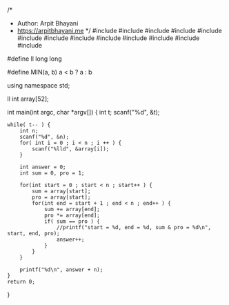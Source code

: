 /*
 *  Author: Arpit Bhayani
 *  https://arpitbhayani.me
 */
#include <cmath>
#include <cstdio>
#include <cstdlib>
#include <climits>
#include <deque>
#include <iostream>
#include <list>
#include <limits>
#include <map>
#include <queue>
#include <set>
#include <stack>
#include <vector>

#define ll long long

#define MIN(a, b) a < b ? a : b

using namespace std;

ll int array[52];

int main(int argc, char *argv[]) {
    int t;
    scanf("%d", &t);

    while( t-- ) {
        int n;
        scanf("%d", &n);
        for( int i = 0 ; i < n ; i ++ ) {
            scanf("%lld", &array[i]);
        }

        int answer = 0;
        int sum = 0, pro = 1;

        for(int start = 0 ; start < n ; start++ ) {
            sum = array[start];
            pro = array[start];
            for(int end = start + 1 ; end < n ; end++ ) {
                sum += array[end];
                pro *= array[end];
                if( sum == pro ) {
                    //printf("start = %d, end = %d, sum & pro = %d\n", start, end, pro);
                    answer++;
                }
            }
        }

        printf("%d\n", answer + n);
    }
    return 0;
}
